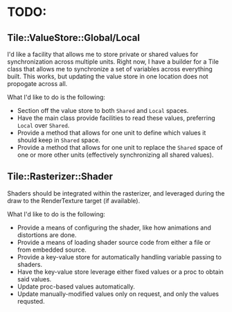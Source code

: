 # TODO:

## Tile::ValueStore::Global/Local

I'd like a facility that allows me to store private or shared values for synchronization across multiple units. Right now, I have a builder for a Tile class that allows me to synchronize a set of variables across everything built. This works, but updating the value store in one location does not propogate across all.

What I'd like to do is the following:

* Section off the value store to both `Shared` and `Local` spaces.
* Have the main class provide facilities to read these values, preferring `Local` over `Shared`.
* Provide a method that allows for one unit to define which values it should keep in `Shared` space.
* Provide a method that allows for one unit to replace the `Shared` space of one or more other units (effectively synchronizing all shared values).

## Tile::Rasterizer::Shader

Shaders should be integrated within the rasterizer, and leveraged during the draw to the RenderTexture target (if available).

What I'd like to do is the following:

* Provide a means of configuring the shader, like how animations and distortions are done.
* Provide a means of loading shader source code from either a file or from embedded source.
* Provide a key-value store for automatically handling variable passing to shaders.
* Have the key-value store leverage either fixed values or a proc to obtain said values.
* Update proc-based values automatically.
* Update manually-modified values only on request, and only the values requsted.